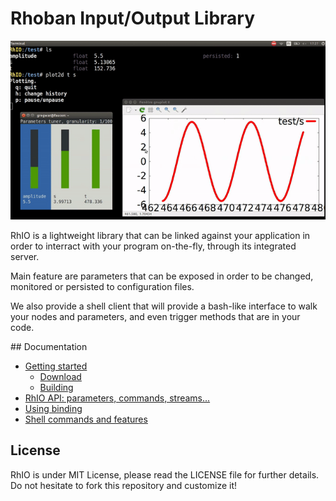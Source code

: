 # Rhoban Input/Output Library

![RhIO](rhio.gif)

RhIO is a lightweight library that can be linked against your application
in order to interract with your program on-the-fly, through its integrated server.

Main feature are parameters that can be exposed in order to be changed, monitored
or persisted to configuration files. 

We also provide a shell client that will provide a bash-like interface to walk
your nodes and parameters, and even trigger methods that are in your code.

## Documentation

* [Getting started](/Docs/getting_started.md)
    * [Download](/Docs/getting_started.md#download)
    * [Building](/Docs/getting_started.md#building)
* [RhIO API: parameters, commands, streams...](/Docs/api.md)
* [Using binding](/Docs/binding.md)
* [Shell commands and features](/Docs/shell.md)

## License

RhIO is under MIT License, please read the LICENSE file for further details.
Do not hesitate to fork this repository and customize it!
